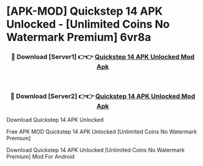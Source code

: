 # [APK-MOD] Quickstep 14 APK Unlocked - [Unlimited Coins No Watermark Premium] 6vr8a



<div align="center">
<h3>🔴 Download [Server1] 👉👉 <a href="https://momento.my/?title=Quickstep_14_APK_Unlocked">Quickstep 14 APK Unlocked Mod Apk</a></h3><br>

<h3>🔴 Download [Server2] 👉👉 <a href="https://momento.my/?title=Quickstep_14_APK_Unlocked">Quickstep 14 APK Unlocked Mod Apk</a></h3>
</div>



Download Quickstep 14 APK Unlocked 

Free APK MOD Quickstep 14 APK Unlocked [Unlimited Coins No Watermark Premium]

Download Quickstep 14 APK Unlocked [Unlimited Coins No Watermark Premium] Mod For Android
